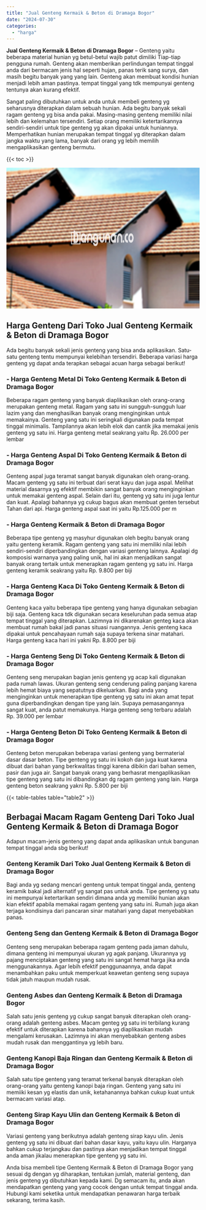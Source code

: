 ```yaml
---
title: "Jual Genteng Kermaik & Beton di Dramaga Bogor"
date: "2024-07-30"
categories: 
  - "harga"
---
```


**Jual Genteng Kermaik & Beton di Dramaga Bogor** – Genteng yaitu beberapa material hunian yg betul-betul wajib patut dimiliki Tiap-tiap pengguna rumah. Genteng akan memberikan perlindungan tempat tinggal anda dari bermacam jenis hal seperti hujan, panas terik sang surya, dan masih begitu banyak yang yang lain. Genteng akan membuat kondisi hunian menjadi lebih aman pastinya. tempat tinggal yang tdk mempunyai genteng tentunya akan kurang efektif.

Sangat paling dibutuhkan untuk anda untuk membeli genteng yg seharusnya diterapkan dalam sebuah hunian. Ada begitu banyak sekali ragam genteng yg bisa anda pakai. Masing-masing genteng memiliki nilai lebih dan kelemahan tersendiri. Setiap orang memiliki ketertarikannya sendiri-sendiri untuk tipe genteng yg akan dipakai untuk huniannya. Memperhatikan hunian merupakan tempat tinggal yg diterapkan dalam jangka waktu yang lama, banyak dari orang yg lebih memilih mengaplikasikan genteng bermutu.

{{< toc >}}

![Jual Genteng Kermaik & Beton di Dramaga Bogor](/images/genteng-minimalis-murah30.png)

## Harga Genteng Dari Toko Jual Genteng Kermaik & Beton di Dramaga Bogor

Ada begitu banyak sekali jenis genteng yang bisa anda aplikasikan. Satu-satu genteng tentu mempunyai kelebihan tersendiri. Beberapa variasi harga genteng yg dapat anda terapkan sebagai acuan harga sebagai berikut!

### \- Harga Genteng Metal Di Toko Genteng Kermaik & Beton di Dramaga Bogor

Beberapa ragam genteng yang banyak diaplikasikan oleh orang-orang merupakan genteng metal. Ragam yang satu ini sungguh-sungguh luar lazim yang dan menghasilkan banyak orang menginginkan untuk memakainya. Genteng yang satu ini seringkali digunakan pada tempat tinggal minimalis. Tampilannya akan lebih elok dan cantik jika memakai jenis genteng yg satu ini. Harga genteng metal seakrang yaitu Rp. 26.000 per lembar

### \- Harga Genteng Aspal Di Toko Genteng Kermaik & Beton di Dramaga Bogor

Genteng aspal juga teramat sangat banyak digunakan oleh orang-orang. Macam genteng yg satu ini terbuat dari serat kayu dan juga aspal. Melihat material dasarnya yg efektif membikin sangat banyak orang menginginkan untuk memakai genteng aspal. Selain dari itu, genteng yg satu ini juga lentur dan kuat. Apalagi bahannya yg cukup bagus akan membuat genten tersebut Tahan dari api. Harga genteng aspal saat ini yaitu Rp.125.000 per m

### \- Harga Genteng Kermaik & Beton di Dramaga Bogor

Beberapa tipe genteng yg masyhur digunakan oleh begitu banyak orang yaitu genteng keramik. Ragam genteng yang satu ini memiliki nilai lebih sendiri-sendiri diperbandingkan dengan variasi genteng lainnya. Apalagi dg komposisi warnanya yang paling unik, hal ini akan menjadikan sangat banyak orang tertaik untuk menerapkan ragam genteng yg satu ini. Harga genteng keramik seakrang yaitu Rp. 9.800 per biji

### \- Harga Genteng Kaca Di Toko Genteng Kermaik & Beton di Dramaga Bogor

Genteng kaca yaitu beberapa tipe genteng yang hanya digunakan sebagian biji saja. Genteng kaca tdk digunakan secara keseluruhan pada semua atap tempat tinggal yang diterapkan. Lazimnya ini dikarenakan genteg kaca akan membuat rumah bakal jadi panas situasi ruangannya. Jenis genteng kaca dipakai untuk pencahayaan rumah saja supaya terkena sinar matahari. Harga genteng kaca hari ini yakni Rp. 8.800 per biji

### \- Harga Genteng Seng Di Toko Genteng Kermaik & Beton di Dramaga Bogor

Genteng seng merupakan bagian jenis genteng yg acap kali digunakan pada rumah lawas. Ukuran genteng seng cenderung paling panjang karena lebih hemat biaya yang sepatutnya dikeluarkan. Bagi anda yang menginginkan untuk menerapkan tipe genteng yg satu ini akan amat tepat guna diperbandingkan dengan tipe yang lain. Supaya pemasangannya sangat kuat, anda patut memakunya. Harga genteng seng terbaru adalah Rp. 39.000 per lembar

### \- Harga Genteng Beton Di Toko Genteng Kermaik & Beton di Dramaga Bogor

Genteng beton merupakan beberapa variasi genteng yang bermaterial dasar dasar beton. Tipe genteng yg satu ini kokoh dan juga kuat karena dibuat dari bahan yang berkwalitas tinggi karena dibikin dari bahan semen, pasir dan juga air. Sangat banyak orang yang berhasrat mengaplikasikan tipe genteng yang satu ini dibandingkan dg ragam genteng yang lain. Harga genteng beton seakrang yakni Rp. 5.800 per biji

{{< table-tables table="table2" >}}

## Berbagai Macam Ragam Genteng Dari Toko Jual Genteng Kermaik & Beton di Dramaga Bogor

Adapun macam-jenis genteng yang dapat anda aplikasikan untuk bangunan tempat tinggal anda sbg berikut!

### Genteng Keramik Dari Toko Jual Genteng Kermaik & Beton di Dramaga Bogor

Bagi anda yg sedang mencari genteng untuk tempat tinggal anda, genteng keramik bakal jadi alternatif yg sangat pas untuk anda. Tipe genteng yg satu ini mempunyai ketertarikan sendiri dimana anda yg memiliki hunian akan kian efektif apabila memakai ragam genteng yang satu ini. Rumah juga akan terjaga kondisinya dari pancaran sinar matahari yang dapat menyebabkan panas.

### Genteng Seng dan Genteng Kermaik & Beton di Dramaga Bogor

Genteng seng merupakan beberapa ragam genteng pada jaman dahulu, dimana genteng ini mempunyai ukuran yg agak panjang. Ukurannya yg pajang menciptakan genteng yang satu ini sangat hemat harga jika anda menggunakannya. Agar lebih efektif penggunaannya, anda dapat menambahkan paku untuk memperkuat keawetan genteng seng supaya tidak jatuh maupun mudah rusak.

### Genteng Asbes dan Genteng Kermaik & Beton di Dramaga Bogor

Salah satu jenis genteng yg cukup sangat banyak diterapkan oleh orang-orang adalah genteng asbes. Macam genteg yg satu ini terbilang kurang efektif untuk diterapkan karena bahannya yg diaplikasikan mudah mengalami kerusakan. Lazimnya ini akan menyebabkan genteng asbes mudah rusak dan menggantinya yg lebih baru.

### Genteng Kanopi Baja Ringan dan Genteng Kermaik & Beton di Dramaga Bogor

Salah satu tipe genteng yang teramat terkenal banyak diterapkan oleh orang-orang yaitu genteng kanopi baja ringan. Genteng yang satu ini memiiki kesan yg elastis dan unik, ketahanannya bahkan cukup kuat untuk bermacam variasi atap.

### Genteng Sirap Kayu Ulin dan Genteng Kermaik & Beton di Dramaga Bogor

Variasi genteng yang berikutnya adalah genteng sirap kayu ulin. Jenis genteng yg satu ini dibuat dari bahan dasar kayu, yaitu kayu ulin. Harganya bahkan cukup terjangkau dan pastinya akan menjadikan tempat tinggal anda aman jikalau menerapkan tipe genteng yg satu ini.

Anda bisa membeli tipe Genteng Kermaik & Beton di Dramaga Bogor yang sesuai dg dengan yg diharapkan, tentukan jumlah, material genteng, dan jenis genteng yg dibutuhkan kepada kami. Dg semacam itu, anda akan mendapatkan genteng yang yang cocok dengan untuk tempat tinggal anda. Hubungi kami seketika untuk mendapatkan penawaran harga terbaik sekarang, terima kasih.
